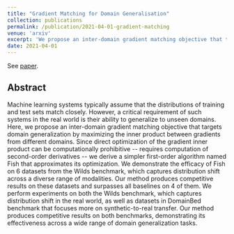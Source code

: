```yaml
---
title: "Gradient Matching for Domain Generalisation"
collection: publications
permalink: /publication/2021-04-01-gradient-matching
venue: 'arxiv'
excerpt: 'We propose an inter-domain gradient matching objective that targets domain generalization by maximising the inner product between gradients from different domains. We also derive a simpler first-order algorithm named Fish that approximates the computation of second-order derivative.'
date: 2021-04-01
---
```


See [paper](https://arxiv.org/pdf/2104.09937.pdf).

## Abstract
Machine learning systems typically assume that the distributions of training and test sets match closely. However, a critical requirement of such systems in the real world is their ability to generalize to unseen domains. Here, we propose an inter-domain gradient matching objective that targets domain generalization by maximizing the inner product between gradients from different domains. Since direct optimization of the gradient inner product can be computationally prohibitive -- requires computation of second-order derivatives -- we derive a simpler first-order algorithm named Fish that approximates its optimization. We demonstrate the efficacy of Fish on 6 datasets from the Wilds benchmark, which captures distribution shift across a diverse range of modalities. Our method produces competitive results on these datasets and surpasses all baselines on 4 of them. We perform experiments on both the Wilds benchmark, which captures distribution shift in the real world, as well as datasets in DomainBed benchmark that focuses more on synthetic-to-real transfer. Our method produces competitive results on both benchmarks, demonstrating its effectiveness across a wide range of domain generalization tasks.
